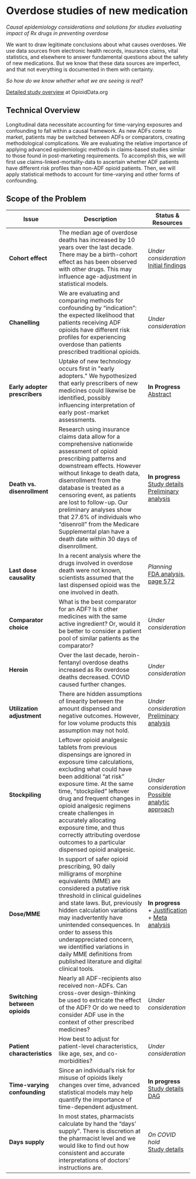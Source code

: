 # Overdose studies of new medication
*Causal epidemiology considerations and solutions for studies evaluating impact of Rx drugs in preventing overdose*

We want to draw legitimate conclusions about what causes overdoses. We use data sources from electronic health records, insurance claims, vital statistics, and elsewhere to answer fundamental questions about the safety of new medications. But we know that these data sources are imperfect, and that not everything is documented in them with certainty.

*So how do we know whether what we are seeing is real?*

[Detailed study overview](https://www.opioiddata.org/studies/counfounding-opioid-safety-studies/) at OpioidData.org

## Technical Overview
Longitudinal data necessitate accounting for time-varying exposures and confounding to fall within a causal framework. As new ADFs come to market, patients may be switched between ADFs or comparators, creating methodological complications. We are evaluating the relative importance of applying advanced epidemiologic methods in claims-based studies similar to those found in post-marketing requirements. To accomplish this, we will first use claims-linked-mortality-data to ascertain whether ADF patients have different risk profiles than non-ADF opioid patients. Then, we will apply statistical methods to account for time-varying and other forms of confounding.

## Scope of the Problem

|Issue|Description|Status & Resources|
|---|---|---|
| **Cohort effect**  | The median age of overdose deaths has increased by 10 years over the last decade. There may be a birth-cohort effect as has been observed with other drugs. This may influence age-adjustment in statistical models. | *Under consideration* <BR> [Initial findings](https://doi.org/10.1016/j.drugalcdep.2014.10.005)|
| **Chanelling**  | We are evaluating and comparing methods for confounding by “indication”: the expected likelihood that patients receiving ADF opioids have different risk profiles for experiencing overdose than patients prescribed traditional opioids.  | *Under consideration*  |
| **Early adopter prescribers**  | Uptake of new technology occurs first in "early adopters." We hypothesized that early prescribers of new medicines could likewise be identified, possibly influencing interpretation of early post-market assessments.  | **In Progress**<br>[Abstract](https://opioiddatalab.github.io/PharmacistPrescriberSurveys/earlyAdopters/ICPEabstractEarlyPrescribers_submitted.html)  |
| **Death vs. disenrollment**  | Research using insurance claims data allow for a comprehensive nationwide assessment of opioid prescribing patterns and downstream effects. However without linkage to death data, disenrollment from the database is treated as a censoring event, as patients are lost to follow-up. Our preliminary analyses show that 27.6% of individuals who “disenroll” from the Medicare Supplemental plan have a death date within 30 days of disenrollment.  | **In progress**<br>[Study details](https://www.opioiddata.org/studies/predicting-out-of-hospital-death/)<br>[Preliminary analysis](https://opioiddatalab.github.io/overdose/YoungJC_ICPE_poster2019_OOH_deaths.pdf)  |
| **Last dose causality**  | In a recent analysis where the drugs involved in overdose death were not known, scientists assumed that the last dispensed opioid was the one involved in death. | *Planning* <br> [FDA analysis, page 572](https://www.fda.gov/media/141914/download)|
| **Comparator choice**  | What is the best comparator for an ADF? Is it other medicines with the same active ingredient? Or, would it be better to consider a patient pool of similar patients as the comparator?  | *Under consideration*  |
| **Heroin**  | Over the last decade, heroin-fentanyl overdose deaths increased as Rx overdose deaths decreased. COVID caused further changes. | *Under consideration*  |
| **Utilization adjustment**  | There are hidden assumptions of linearity between the amount dispensed and negative outcomes. However, for low volume products this assumption may not hold. | *Under consideration*<br> [Preliminary analysis](https://doi.org/10.1002/pds.4736)|
| **Stockpiling**  | Leftover opioid analgesic tablets from previous dispensings are ignored in exposure time calculations, excluding what could have been additional “at risk” exposure time. At the same time, “stockpiled” leftover drug and frequent changes in opioid analgesic regimens create challenges in accurately allocating exposure time, and thus correctly attributing overdose outcomes to a particular dispensed opioid analgesic.  | *Under consideration*<br>[Possible analytic approach](https://doi.org/10.1002/pds.5026)  |
| **Dose/MME**  | In support of safer opioid prescribing, 90 daily milligrams of morphine equivalents (MME) are considered a putative risk threshold in clinical guidelines and state laws. But, previously hidden calculation variations may inadvertently have unintended consequences. In order to assess this underappreciated concern, we identified variations in daily MME definitions from published literature and digital clinical tools.  | **In progress**<br> + [Justification](https://github.com/opioiddatalab/MMEequations/blob/master/docs/MME_initial_explorations.ipynb) + [Meta analysis](https://github.com/opioiddatalab/MMEequations/blob/master/MME_meta_analysis.ipynb)  |
| **Switching between opioids**  | Nearly all ADF-recipients also received non-ADFs. Can cross-over design-thinking be used to extricate the effect of the ADF? Or do we need to consider ADF use in the context of other prescribed medicines?  | *Under consideration*  |
| **Patient characteristics**  | How best to adjust for patient-level characteristics, like age, sex, and co-morbidities?  | *Under consideration*  |
| **Time-varying confounding**  | Since an individual’s risk for misuse of opioids likely changes over time, advanced statistical models may help quantify the importance of time-dependent adjustment.  | **In progress**<br>[Study details](https://www.opioiddata.org/studies/counfounding-opioid-safety-studies/)<br>[DAG](https://github.com/opioiddatalab/DAG/tree/master/docs)  |
 | **Days supply** |In most states, pharmacists calculate by hand the “days’ supply”. There is discretion at the pharmacist level and we would like to find out how consistent and accurate interpretations of doctors’ instructions are.  | *On COVID hold*<br>[Study details](https://www.opioiddata.org/studies/days-supply-validation/)|

